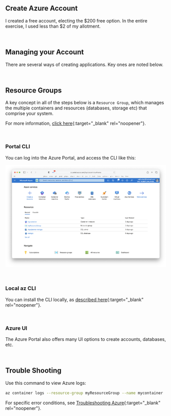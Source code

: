 

## Create Azure Account

I created a free account, electing the $200 free option.  In the entire exercise, I used less than $2 of my allotment.

&nbsp;

## Managing your Account

There are several ways of creating applications.  Key ones are noted below.

&nbsp;

## Resource Groups

A key concept in all of the steps below is a `Resource Group`, which manages the multiple containers and resources (databases, storage etc) that comprise your system.  

For more information, [click here](https://learn.microsoft.com/en-us/azure/azure-resource-manager/management/manage-resource-groups-portal){:target="_blank" rel="noopener"}.

&nbsp;

### Portal CLI

You can log into the Azure Portal, and access the CLI like this:

![Azure Data Tools](images/docker/azure/portal.png)

&nbsp;

### Local az CLI

You can install the CLI locally, as [described here](https://learn.microsoft.com/en-us/cli/azure/install-azure-cli){:target="_blank" rel="noopener"}.

&nbsp;

### Azure UI

The Azure Portal also offers many UI options to create accounts, databases, etc.





&nbsp;

## Trouble Shooting

Use this command to view Azure logs:

```bash
az container logs --resource-group myResourceGroup --name mycontainer
```

For specific error conditions, see [Troubleshooting Azure](../Troubleshooting/#azure-cloud-deployment){:target="_blank" rel="noopener"}.
